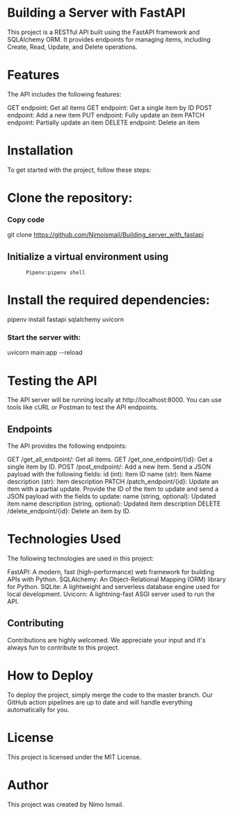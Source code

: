# Building a Server with FastAPI
This project is a RESTful API built using the FastAPI framework and SQLAlchemy ORM. It provides endpoints for managing items, including Create, Read, Update, and Delete operations.

# Features
The API includes the following features:

GET endpoint: Get all items
GET endpoint: Get a single item by ID
POST endpoint: Add a new item
PUT endpoint: Fully update an item
PATCH endpoint: Partially update an item
DELETE endpoint: Delete an item

# Installation
To get started with the project, follow these steps:

# Clone the repository:


### Copy code

git clone https://github.com/Nimoismail/Building_server_with_fastapi

## Initialize a virtual environment using 
          Pipenv:pipenv shell



# Install the required dependencies:

pipenv install fastapi sqlalchemy uvicorn

### Start the server with:

uvicorn main:app --reload

# Testing the API
The API server will be running locally at http://localhost:8000. You can use tools like cURL or Postman to test the API endpoints.

## Endpoints
The API provides the following endpoints:

GET /get_all_endpoint/: Get all items.
GET /get_one_endpoint/{id}: Get a single item by ID.
POST /post_endpoint/: Add a new item. Send a JSON payload with the following fields:
id (int): Item ID
name (str): Item Name
description (str): Item description
PATCH /patch_endpoint/{id}: Update an item with a partial update. Provide the ID of the item to update and send a JSON payload with the fields to update:
name (string, optional): Updated item name
description (string, optional): Updated item description
DELETE /delete_endpoint/{id}: Delete an item by ID.


# Technologies Used
The following technologies are used in this project:

FastAPI: A modern, fast (high-performance) web framework for building APIs with Python.
SQLAlchemy: An Object-Relational Mapping (ORM) library for Python.
SQLite: A lightweight and serverless database engine used for local development.
Uvicorn: A lightning-fast ASGI server used to run the API.

##  Contributing
Contributions are highly welcomed. We appreciate your input and it's always fun to contribute to this project.

# How to Deploy
To deploy the project, simply merge the code to the master branch. Our GitHub action pipelines are up to date and will handle everything automatically for you.

# License
This project is licensed under the MIT License.

# Author
This project was created by Nimo Ismail.